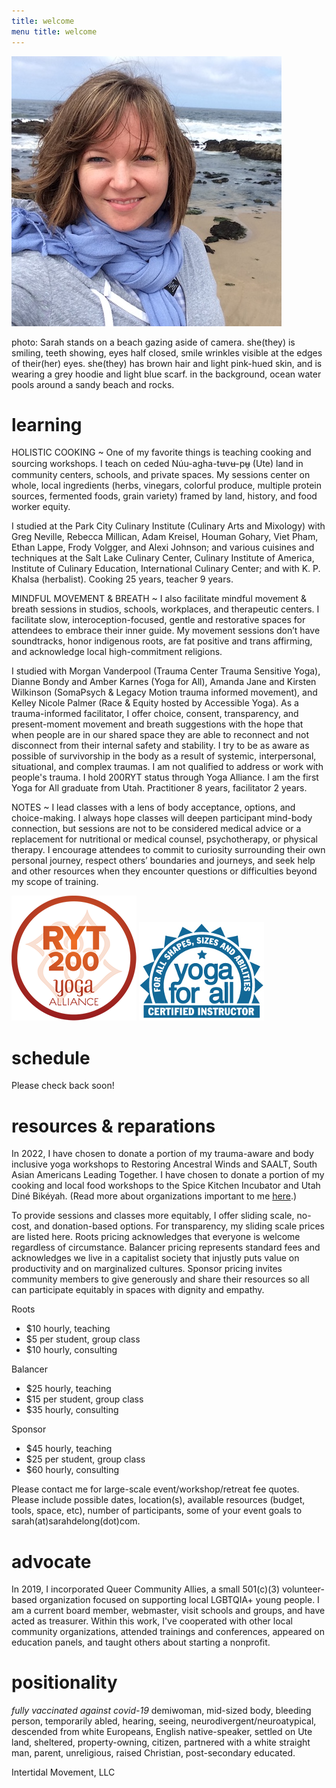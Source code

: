 ```yaml
---
title: welcome 
menu title: welcome
---
```



![me](/hihello.JPG)

photo: Sarah stands on a beach gazing aside of camera. she(they) is smiling, teeth showing, eyes half closed, smile wrinkles visible at the edges of their(her) eyes. she(they) has brown hair and light pink-hued skin, and is wearing a grey hoodie and light blue scarf. in the background, ocean water pools around a sandy beach and rocks.  

# learning 

HOLISTIC COOKING ~ One of my favorite things is teaching cooking and sourcing workshops. I teach on ceded Núu-agha-tʉvʉ-pʉ̱ (Ute) land in community centers, schools, and private spaces. My sessions center on whole, local ingredients (herbs, vinegars, colorful produce, multiple protein sources, fermented foods, grain variety) framed by land, history, and food worker equity. 

I studied at the Park City Culinary Institute (Culinary Arts and Mixology) with Greg Neville, Rebecca Millican, Adam Kreisel, Houman Gohary, Viet Pham, Ethan Lappe, Frody Volgger, and Alexi Johnson; and various cuisines and techniques at the Salt Lake Culinary Center, Culinary Institute of America, Institute of Culinary Education, International Culinary Center; and with K. P. Khalsa (herbalist). Cooking 25 years, teacher 9 years. 

MINDFUL MOVEMENT & BREATH ~ I also facilitate mindful movement & breath sessions in studios, schools, workplaces, and therapeutic centers. I facilitate slow, interoception-focused, gentle and restorative spaces for attendees to embrace their inner guide. My movement sessions don’t have soundtracks, honor indigenous roots, are fat positive and trans affirming, and acknowledge local high-commitment religions.

I studied with Morgan Vanderpool (Trauma Center Trauma Sensitive Yoga), Dianne Bondy and Amber Karnes (Yoga for All), Amanda Jane and Kirsten Wilkinson (SomaPsych & Legacy Motion trauma informed movement), and Kelley Nicole Palmer (Race & Equity hosted by Accessible Yoga). As a trauma-informed facilitator, I offer choice, consent, transparency, and present-moment movement and breath suggestions with the hope that when people are in our shared space they are able to reconnect and not disconnect from their internal safety and stability. I try to be as aware as possible of survivorship in the body as a result of systemic, interpersonal, situational, and complex traumas. I am not qualified to address or work with people's trauma. I hold 200RYT status through Yoga Alliance. I am the first Yoga for All graduate from Utah. Practitioner 8 years, facilitator 2 years.    

NOTES ~ I lead classes with a lens of body acceptance, options, and choice-making. I always hope classes will deepen participant mind-body connection, but sessions are not to be considered medical advice or a replacement for nutritional or medical counsel, psychotherapy, or physical therapy. I encourage attendees to commit to curiosity surrounding their own personal journey, respect others’ boundaries and journeys, and seek help and other resources when they encounter questions or difficulties beyond my scope of training.  

![RYT200](/RYT200.png)     ![yogaforallinstructor](/yfa_badge_cyan_200.jpg)  

# schedule 

Please check back soon! 

# resources & reparations 

In 2022, I have chosen to donate a portion of my trauma-aware and body inclusive yoga workshops to Restoring Ancestral Winds and SAALT, South Asian Americans Leading Together. I have chosen to donate a portion of my cooking and local food workshops to the Spice Kitchen Incubator and Utah Diné Bikéyah. (Read more about organizations important to me [here](https://sarahdelong.com/solidarity).)

To provide sessions and classes more equitably, I offer sliding scale, no-cost, and donation-based options. For transparency, my sliding scale prices are listed here. Roots pricing acknowledges that everyone is welcome regardless of circumstance. Balancer pricing represents standard fees and acknowledges we live in a capitalist society that injustly puts value on productivity and on marginalized cultures. Sponsor pricing invites community members to give generously and share their resources so all can participate equitably in spaces with dignity and empathy. 

Roots 

- $10 hourly, teaching	
- $5 per student, group class 
- $10 hourly, consulting 

Balancer  

- $25 hourly, teaching 
- $15 per student, group class 
- $35 hourly, consulting 

Sponsor 

- $45 hourly, teaching
- $25 per student, group class
- $60 hourly, consulting

Please contact me for large-scale event/workshop/retreat fee quotes. Please include possible dates, location(s), available resources (budget, tools, space, etc), number of participants, some of your event goals to sarah(at)sarahdelong(dot)com. 


# advocate

In 2019, I incorporated Queer Community Allies, a small 501(c)(3) volunteer-based organization focused on supporting local LGBTQIA+ young people. I am a current board member, webmaster, visit schools and groups, and have acted as treasurer. Within this work, I've cooperated with other local community organizations, attended trainings and conferences, appeared on education panels, and taught others about starting a nonprofit. 

# positionality 

*fully vaccinated against covid-19* demiwoman, mid-sized body, bleeding person, temporarily abled, hearing, seeing, neurodivergent/neuroatypical, descended from white Europeans, English native-speaker, settled on Ute land, sheltered, property-owning, citizen, partnered with a white straight man, parent, unreligious, raised Christian, post-secondary educated. 

Intertidal Movement, LLC
